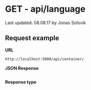 # GET - api/language

Last updated: 08.08.17 by Jonas Solsvik

## Request example 
**URL**

```url
http://localhost:5000/api/container/
``` 


**JSON Response**
```json

```

**Response type**
```cs

```